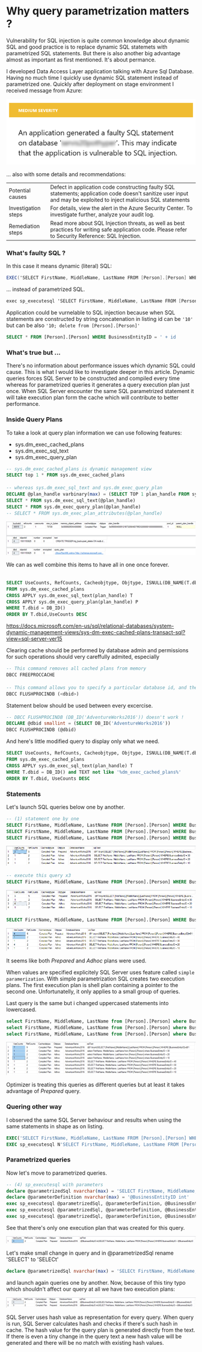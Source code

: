 ﻿# Why query parametrization matters ?

<!-- Id: sql-why-query-parametrization-matters -->
<!-- Categories: SQL, Performance -->
<!-- Date: 20200403 -->

<!-- #header -->
Vulnerability for SQL injection is quite common knowledge about dynamic SQL and good practice is to replace dynamic SQL statemets with parametrized SQL statements. But there is also another big advantage almost as important as first mentioned. It's about permance.  
<!-- #endheader -->

I developed Data Access Layer application talking with Azure Sql Database. Having no much time I quickly use dynamic SQL statement instead of parametrized one. Quickly after deployment on stage environment I received message from Azure:

![01](01.png)

... also with some details and recommendations:

<table>
<tr>
<td>
Potential causes
</td>
<td>
Defect in application code constructing faulty SQL statements; application code doesn't sanitize user input and may be exploited to inject malicious SQL statements
</td>
</tr>

<tr>
<td>
Investigation steps
</td>
<td>
For details, view the alert in the Azure Security Center.
To investigate further, analyze your audit log. 
</td>
</tr>

<tr>
<td>
Remediation steps
</td>
<td>
Read more about SQL Injection threats, as well as best practices for writing safe application code. Please refer to Security Reference: SQL Injection.
</td>
</tr>
</table>

### What's faulty SQL ?

In this case it means dynamic (literal) SQL:

```csharp
EXEC('SELECT FirstName, MiddleName, LastName FROM [Person].[Person] WHERE BusinessEntityID = 10')
```

... instead of parametrized SQL.

```csharp
exec sp_executesql 'SELECT FirstName, MiddleName, LastName FROM [Person].[Person] WHERE BusinessEntityID = @BusinessEntityID', '@BusinessEntityID int', @BusinessEntityID=10
```

Application could be vurnelable to SQL injection because when SQL statements are constructed by string concatenation in listing id can be `'10'` but can be also `'10; delete from [Person].[Person]'`

```sql
SELECT * FROM [Person].[Person] WHERE BusinessEntityID = ' + id
```

### What's true but ...

There's no information about performance issues which dynamic SQL could cause. This is what I would like to investigate deeper in this article. 
Dynamic queries forces SQL Server to be constructed and compiled every time whereas for parametrized queries it generates a query execution plan just once. When SQL Server encounter the same SQL parametrized statement it will take execution plan form the cache which will contribute to better performance.

### Inside Query Plans

To take a look at query plan information we can use following features:

- sys.dm_exec_cached_plans 
- sys.dm_exec_sql_text  
- sys.dm_exec_query_plan 


```sql
-- sys.dm_exec_cached_plans is dynamic management view
SELECT top 1 * FROM sys.dm_exec_cached_plans

-- whereas sys.dm_exec_sql_text and sys.dm_exec_query_plan
DECLARE @plan_handle varbinary(max) = (SELECT TOP 1 plan_handle FROM sys.dm_exec_cached_plans)
SELECT * FROM sys.dm_exec_sql_text(@plan_handle) 
SELECT * FROM sys.dm_exec_query_plan(@plan_handle)
-- SELECT * FROM sys.dm_exec_plan_attributes(@plan_handle)
```

![02](02.png)

We can as well combine this items to have all in one once forever.

```sql

SELECT UseCounts, RefCounts, Cacheobjtype, Objtype, ISNULL(DB_NAME(T.dbid),'ResourceDB') AS DatabaseName, TEXT AS sqlText, query_plan 
FROM sys.dm_exec_cached_plans 
CROSS APPLY sys.dm_exec_sql_text(plan_handle) T
CROSS APPLY sys.dm_exec_query_plan(plan_handle) P
WHERE T.dbid = DB_ID()
ORDER BY T.dbid,UseCounts DESC
```

https://docs.microsoft.com/en-us/sql/relational-databases/system-dynamic-management-views/sys-dm-exec-cached-plans-transact-sql?view=sql-server-ver15

Clearing cache should be performed by database admin and permissions for such operations should very careffully admited, especially 

```sql
-- This command removes all cached plans from memory
DBCC FREEPROCCACHE

-- This command allows you to specify a particular database id, and then clears all plans from that particular database. 
DBCC FLUSHPROCINDB (<dbid>)
```

Statement below should be used between every excercise.

```sql
-- DBCC FLUSHPROCINDB (DB_ID('AdventureWorks2016')) doesn't work !
DECLARE @dbid smallint = (SELECT DB_ID('AdventureWorks2016'))
DBCC FLUSHPROCINDB (@dbid)
```

And here's little modified query to display only what we need.

```sql
SELECT UseCounts, RefCounts, Cacheobjtype, Objtype, ISNULL(DB_NAME(T.dbid),'ResourceDB') AS DatabaseName, TEXT AS sqlText
FROM sys.dm_exec_cached_plans 
CROSS APPLY sys.dm_exec_sql_text(plan_handle) T
WHERE T.dbid = DB_ID() and TEXT not like '%dm_exec_cached_plans%'
ORDER BY T.dbid, UseCounts DESC
```

### Statements 

Let's launch SQL queries below one by another.

```sql
-- (1) statement one by one
SELECT FirstName, MiddleName, LastName FROM [Person].[Person] WHERE BusinessEntityID = 10
SELECT FirstName, MiddleName, LastName FROM [Person].[Person] WHERE BusinessEntityID = 20
SELECT FirstName, MiddleName, LastName FROM [Person].[Person] WHERE BusinessEntityID = 30
```

![06](06.png)

```sql
-- execute this query x3
SELECT FirstName, MiddleName, LastName FROM [Person].[Person] WHERE BusinessEntityID = 20
```

![07](07.png)


```sql
SELECT FirstName, MiddleName, LastName FROM [Person].[Person] WHERE BusinessEntityID = 40
```

![08](08.png)

It seems like both *Prepared* and *Adhoc* plans were used.

When values are specified explicitely SQL Server uses feature called `simple paramerization`. With simple parametrization SQL creates two execution plans. The first execution plan is shell plan containing a pointer to the second one. Unfortunatelly, it only applies to a small group of queries.

Last query is the same but i changed uppercased statements into lowercased.

```sql
select FirstName, MiddleName, LastName from [Person].[Person] where BusinessEntityID = 10
select FirstName, MiddleName, LastName from [Person].[Person] where BusinessEntityID = 20
select FirstName, MiddleName, LastName from [Person].[Person] where BusinessEntityID = 30
```

![09](09.png)

Optimizer is treating this queries as different queries but at least it takes advantage of *Prepared* query.


### Quering other way

I observed the same SQL Server behaviour and results when using the same statements in shape as on listing.

```sql 
EXEC('SELECT FirstName, MiddleName, LastName FROM [Person].[Person] WHERE BusinessEntityID = 10'
EXEC sp_executesql N'SELECT FirstName, MiddleName, LastName FROM [Person].[Person] WHERE BusinessEntityID = 10'
``` 

### Parametrized queries

Now let's move to parametrized queries.

```sql
-- (4) sp_executesql with parameters
declare @parametrizedSql nvarchar(max) = 'SELECT FirstName, MiddleName, LastName FROM [Person].[Person] WHERE BusinessEntityID = @BusinessEntityID'
declare @parameterDefinition nvarchar(max) = '@BusinessEntityID int'
exec sp_executesql @parametrizedSql, @parameterDefinition, @BusinessEntityID=10
exec sp_executesql @parametrizedSql, @parameterDefinition, @BusinessEntityID=20
exec sp_executesql @parametrizedSql, @parameterDefinition, @BusinessEntityID=30
```
See that there's only one execution plan that was created for this query.

![04](04.png)

Let's make small change in query and in @parametrizedSql rename 'SELECT' to 'SELECt' 
```sql
declare @parametrizedSql nvarchar(max) = 'SELECt FirstName, MiddleName, LastName FROM [Person].[Person] WHERE BusinessEntityID = @BusinessEntityID'
```
and launch again queries one by another. Now, because of this tiny typo which shouldn't affect our query at all we have two execution plans:

![05](05.png)

SQL Server uses hash value as representation for every query. When query is run, SQL Server calculates hash and checks if there's such hash in cache. The hash value for the query plan is generated directly from the text. If there is even a tiny change in the query text a new hash value will be generated and there will be no match with existing hash values. 






